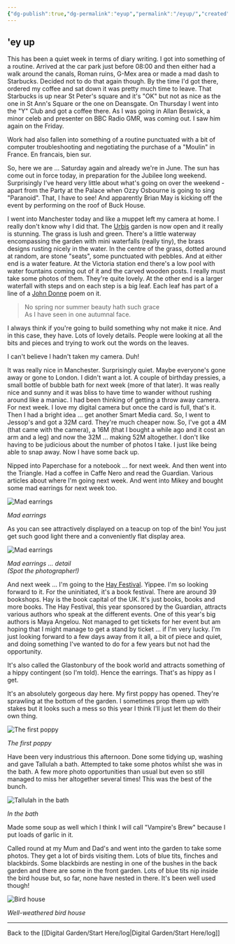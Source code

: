 ```yaml
---
{"dg-publish":true,"dg-permalink":"eyup","permalink":"/eyup/","created":"","updated":""}
---
```



## 'ey up

This has been a quiet week in terms of diary writing. I got into something of a routine. Arrived at the car park just before 08:00 and then either had a walk around the canals, Roman ruins, G-Mex area or made a mad dash to Starbucks. Decided not to do that again though. By the time I'd got there, ordered my coffee and sat down it was pretty much time to leave. That Starbucks is up near St Peter's square and it's "OK" but not as nice as the one in St Ann's Square or the one on Deansgate. On Thursday I went into the "Y" Club and got a coffee there. As I was going in Allan Beswick, a minor celeb and presenter on BBC Radio GMR, was coming out. I saw him again on the Friday.

Work had also fallen into something of a routine punctuated with a bit of computer troubleshooting and negotiating the purchase of a "Moulin" in France. En francais, bien sur. 

So, here we are ... Saturday again and already we're in June. The sun has come out in force today, in preparation for the Jubilee long weekend. Surprisingly I've heard very little about what's going on over the weekend - apart from the Party at the Palace when Ozzy Osbourne is going to sing "Paranoid". That, I have to see! And apparently Brian May is kicking off the event by performing on the roof of Buck House.

I went into Manchester today and like a muppet left my camera at home. I really don't know why I did that. The [Urbis](https://web.archive.org/web/20021201034335/http://www.manchesteronline.co.uk/ewm/001ewm/024_urbis_media/%22) garden is now open and it really is stunning. The grass is lush and green. There's a little waterway encompassing the garden with mini waterfalls (really tiny), the brass designs rusting nicely in the water. In the centre of the grass, dotted around at random, are stone "seats", some punctuated with pebbles. And at either end is a water feature. At the Victoria station end there's a low pool with water fountains coming out of it and the carved wooden posts. I really must take some photos of them. They're quite lovely. At the other end is a larger waterfall with steps and on each step is a big leaf. Each leaf has part of a line of a [John Donne](https://web.archive.org/web/20021201034335/http://www.library.utoronto.ca/utel/rp/poems/donne19.html) poem on it.

> No spring nor summer beauty hath such grace  
> As I have seen in one autumnal face.

I always think if you're going to build something why not make it nice. And in this case, they have. Lots of lovely details. People were looking at all the bits and pieces and trying to work out the words on the leaves.

I can't believe I hadn't taken my camera. Duh!

It was really nice in Manchester. Surprisingly quiet. Maybe everyone's gone away or gone to London. I didn't want a lot. A couple of birthday pressies, a small bottle of bubble bath for next week (more of that later). It was really nice and sunny and it was bliss to have time to wander without rushing around like a maniac. I had been thinking of getting a throw away camera. For next week. I love my digital camera but once the card is full, that's it. Then I had a bright idea ... get another Smart Media card. So, I went to Jessop's and got a 32M card. They're much cheaper now. So, I've got a 4M (that came with the camera), a 16M (that I bought a while ago and it cost an arm and a leg) and now the 32M ... making 52M altogether. I don't like having to be judicious about the number of photos I take. I just like being able to snap away. Now I have some back up.

Nipped into Paperchase for a notebook ... for next week. And then went into the Triangle. Had a coffee in Caffe Nero and read the Guardian. Various articles about where I'm going next week. And went into Mikey and bought some mad earrings for next week too.

![Mad earrings](https://web.archive.org/web/20021201034335im_/http://www.vanillasky.co.uk/images/earring.jpg)

*Mad earrings*

As you can see attractively displayed on a teacup on top of the bin! You just get such good light there and a conveniently flat display area.

![Mad earrings](https://web.archive.org/web/20021201034335im_/http://www.vanillasky.co.uk/images/earring2.jpg)

*Mad earrings ... detail  
(Spot the photographer!)*

And next week ... I'm going to the [Hay Festival](https://web.archive.org/web/20021201034335/http://www.hayfestival.co.uk/). Yippee. I'm so looking forward to it. For the uninitiated, it's a book festival. There are around 39 bookshops. Hay is the book capital of the UK. It's just books, books and more books. The Hay Festival, this year sponsored by the Guardian, attracts various authors who speak at the different events. One of this year's big authors is Maya Angelou. Not managed to get tickets for her event but am hoping that I might manage to get a stand by ticket ... if I'm very lucky. I'm just looking forward to a few days away from it all, a bit of piece and quiet, and doing something I've wanted to do for a few years but not had the opportunity.

It's also called the Glastonbury of the book world and attracts something of a hippy contingent (so I'm told). Hence the earrings. That's as hippy as I get.

It's an absolutely gorgeous day here. My first poppy has opened. They're sprawling at the bottom of the garden. I sometimes prop them up with stakes but it looks such a mess so this year I think I'll just let them do their own thing.

![The first poppy](https://web.archive.org/web/20021201034335im_/http://www.vanillasky.co.uk/images/poppy.jpg)

*The first poppy*

Have been very industrious this afternoon. Done some tidying up, washing and gave Tallulah a bath. Attempted to take some photos whilst she was in the bath. A few more photo opportunities than usual but even so still managed to miss her altogether several times! This was the best of the bunch.

![Tallulah in the bath](https://web.archive.org/web/20021201034335im_/http://www.vanillasky.co.uk/images/tallulah4.jpg)

*In the bath*

Made some soup as well which I think I will call "Vampire's Brew" because I put loads of garlic in it.  

Called round at my Mum and Dad's and went into the garden to take some photos. They get a lot of birds visiting them. Lots of blue tits, finches and blackbirds. Some blackbirds are nesting in one of the bushes in the back garden and there are some in the front garden. Lots of blue tits nip inside the bird house but, so far, none have nested in there. It's been well used though!

![Bird house](https://web.archive.org/web/20021201034335im_/http://www.vanillasky.co.uk/images/birdhouse.jpg)

*Well-weathered bird house*

---

Back to the [[Digital Garden/Start Here/log\|Digital Garden/Start Here/log]]
